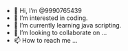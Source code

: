 - 👋 Hi, I’m @9990765439
- 👀 I’m interested in coding.
- 🌱 I’m currently learning java scripting.
- 💞️ I’m looking to collaborate on ...
- 📫 How to reach me ...

<!---
9990765439/9990765439 is a ✨ special ✨ repository because its `README.md` (this file) appears on your GitHub profile.
You can click the Preview link to take a look at your changes.
--->
